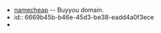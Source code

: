 - [namecheap](https://www.namecheap.com/) -- Buyyou domain.
- id:: 6669b45b-b46e-45d3-be38-eadd4a0f3ece
-
